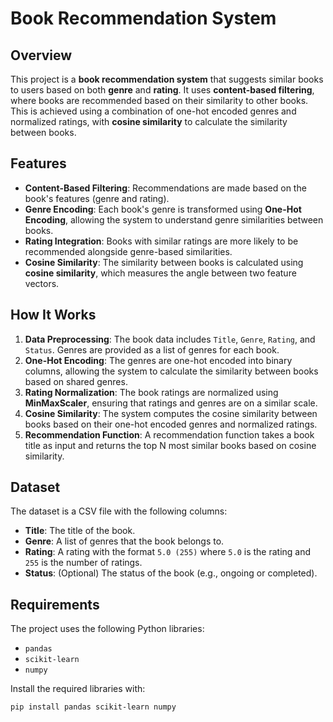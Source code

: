 # Book Recommendation System

## Overview
This project is a **book recommendation system** that suggests similar books to users based on both **genre** and **rating**. It uses **content-based filtering**, where books are recommended based on their similarity to other books. This is achieved using a combination of one-hot encoded genres and normalized ratings, with **cosine similarity** to calculate the similarity between books.

## Features
- **Content-Based Filtering**: Recommendations are made based on the book's features (genre and rating).
- **Genre Encoding**: Each book's genre is transformed using **One-Hot Encoding**, allowing the system to understand genre similarities between books.
- **Rating Integration**: Books with similar ratings are more likely to be recommended alongside genre-based similarities.
- **Cosine Similarity**: The similarity between books is calculated using **cosine similarity**, which measures the angle between two feature vectors.

## How It Works
1. **Data Preprocessing**: The book data includes `Title`, `Genre`, `Rating`, and `Status`. Genres are provided as a list of genres for each book.
2. **One-Hot Encoding**: The genres are one-hot encoded into binary columns, allowing the system to calculate the similarity between books based on shared genres.
3. **Rating Normalization**: The book ratings are normalized using **MinMaxScaler**, ensuring that ratings and genres are on a similar scale.
4. **Cosine Similarity**: The system computes the cosine similarity between books based on their one-hot encoded genres and normalized ratings.
5. **Recommendation Function**: A recommendation function takes a book title as input and returns the top N most similar books based on cosine similarity.

## Dataset
The dataset is a CSV file with the following columns:
- **Title**: The title of the book.
- **Genre**: A list of genres that the book belongs to.
- **Rating**: A rating with the format `5.0 (255)` where `5.0` is the rating and `255` is the number of ratings.
- **Status**: (Optional) The status of the book (e.g., ongoing or completed).

## Requirements
The project uses the following Python libraries:
- `pandas`
- `scikit-learn`
- `numpy`
  
Install the required libraries with:
```bash
pip install pandas scikit-learn numpy
